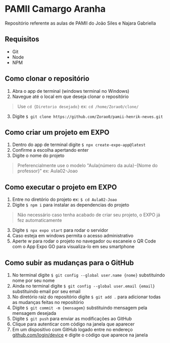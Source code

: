 # PAMII Camargo Aranha

Repositório referente as aulas de PAMII do João Siles e Najara Gabriella 

## Requisitos
- Git
- Node 
- NPM

## Como clonar o repositório 
1. Abra o app de terminal (windows terminal no Windows)
2. Navegue até o local em que deseja clonar o repositório
> Use ``cd {Diretorio desejado}`` ex: ``cd /home/Zorao0/clone/``
3. Digite ``$ git clone https://github.com/Zorao0/pamii-henrik-neves.git``

## Como criar um projeto em EXPO
1. Dentro do app de terminal digite ``$ npx create-expo-app@latest``
2. Confirme a escolha apertando enter
3. Digite o nome do projeto 
> Preferencialmente use o modelo "Aula{número da aula}-{Nome do professor}" ex: Aula02-Joao

## Como executar o projeto em EXPO 
1. Entre no diretório do projeto ex: ``$ cd Aula02-Joao``
2. Digite ``$ npm i`` para instalar as dependencias do projeto
> Não necessário caso tenha acabado de criar seu projeto, o EXPO já fez automaticamente 
3. Digite ``$ npx expo start`` para rodar o servidor
4. Caso esteja em windows permita o acesso administrativo 
5. Aperte w para rodar o projeto no navegador ou escaneie o QR Code com o App Expo GO para visualiza-lo em seu smartphone

## Como subir as mudanças para o GitHub 
1. No terminal digite ``$ git config --global user.name {nome}`` substituindo nome por seu nome 
2. Ainda no terminal digite ``$ git config --global user.email {email}`` substituindo email por seu email 
3. No diretório raiz do repositório digite ``$ git add .`` para adicionar todas as mudanças feitas no repositório
4. Digite ``$ git commit -m {mensagem}`` substituindo mensagem pela mensagem desejada 
5. Digite ``$ git push`` para enviar as modificações ao GitHub 
6. Clique para autenticar com código na janela que aparecer 
7. Em um dispositivo com GitHub logado entre no endereço [github.com/login/device](https://github.com/login/device) e digite o código que aparece na janela
